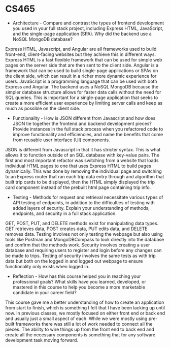 # CS465

- Architecture - 
Compare and contrast the types of frontend development you used in your full stack project, including Express HTML, JavaScript, and the single-page application (SPA).
Why did the backend use a NoSQL MongoDB database?

Express HTML, Javascript, and Angular are all frameworks used to build front-end, client-facing websites but they achieve this in different ways. Express HTML is a fast flexible framework that can be used for simple web pages on the server side that are then sent to the client side. Angular is a framework that can be used to build single-page applications or SPAs on the client side, which can result in a richer more dynamic experience for users. JavaScript is a programming language that can be used with both Express and Angular. The backend uses a NoSQL MongoDB because the simpler database structure allows for faster data calls without the need for SQL queries. This is important for a single-page application that seeks to create a more efficient user experience by limiting server calls and keep as much as possible on the client side.

- Functionality - 
How is JSON different from Javascript and how does JSON tie together the frontend and backend development pieces?
Provide instances in the full stack process when you refactored code to improve functionality and efficiencies, and name the benefits that come from reusable user interface (UI) components.

JSON is different from Javascript in that it has stricter syntax. This is what allows it to function outside of an SQL database with key-value pairs. The first and most important refactor was switching from a website that loads individual HTML pages to one that uses Express HTML to build pages dynamically. This was done by removing the individual page and switching to an Express router that ran each trip data entry through and algorithm that built trip cards to be displayed, then the HTML simply displayed the trip card component instead of the prebuilt html page containing trip info.

- Testing - 
Methods for request and retrieval necessitate various types of API testing of endpoints, in addition to the difficulties of testing with added layers of security. Explain your understanding of methods, endpoints, and security in a full stack application.

GET, POST, PUT, and DELETE methods exist for manipulating data types. GET retrieves data, POST creates data, PUT edits data, and DELETE removes data. Testing involves not only testing the webpage but also using tools like Postman and MongoDBCompass to look directly into the database and confirm that the methods work. Security involves creating a user database and requiring users to register and login before any changes can be made to trips. Testing of security involves the same tests as with trip data but both on the logged in and logged out webpage to ensure functionality only exists when logged in.

- Reflection - 
How has this course helped you in reaching your professional goals? What skills have you learned, developed, or mastered in this course to help you become a more marketable candidate in your career field?

This course gave me a better understanding of how to create an application from start to finish, which is something I felt that I have been lacking up until now. In previous classes, we mostly focused on either front end or back end and usually just a small aspect of each. While we were mostly using pre-built frameworks there was still a lot of work needed to connect all the pieces. The ability to wire things up from the front end to back end and create all the necessary components is something that for any software development task moving forward.
